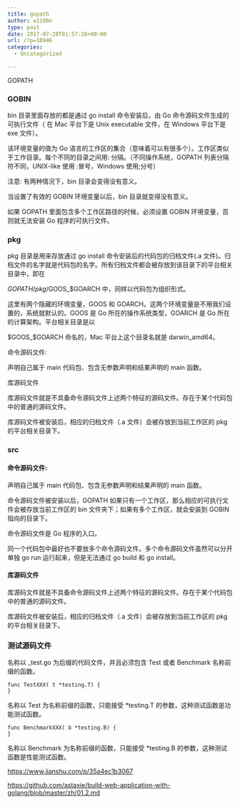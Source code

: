 ```yaml
---
title: gopath
author: w1100n
type: post
date: 2017-07-28T01:57:28+00:00
url: /?p=10946
categories:
  - Uncategorized

---
```

GOPATH

### GOBIN

bin 目录里面存放的都是通过 go install 命令安装后，由 Go 命令源码文件生成的可执行文件（ 在 Mac 平台下是 Unix executable 文件，在 Windows 平台下是 exe 文件）。

该环境变量的值为 Go 语言的工作区的集合（意味着可以有很多个）。工作区类似于工作目录。每个不同的目录之间用: 分隔。（不同操作系统，GOPATH 列表分隔符不同，UNIX-like 使用 :冒号，Windows 使用;分号）
  
注意: 有两种情况下，bin 目录会变得没有意义。

当设置了有效的 GOBIN 环境变量以后，bin 目录就变得没有意义。
  
如果 GOPATH 里面包含多个工作区路径的时候，必须设置 GOBIN 环境变量，否则就无法安装 Go 程序的可执行文件。

### pkg

pkg 目录是用来存放通过 go install 命令安装后的代码包的归档文件(.a 文件)。归档文件的名字就是代码包的名字。所有归档文件都会被存放到该目录下的平台相关目录中，即在
  
$GOPATH/pkg/$GOOS_$GOARCH 中，同样以代码包为组织形式。
  
这里有两个隐藏的环境变量，GOOS 和 GOARCH。这两个环境变量是不用我们设置的，系统就默认的。GOOS 是 Go 所在的操作系统类型，GOARCH 是 Go 所在的计算架构。平台相关目录是以
  
$GOOS_$GOARCH 命名的，Mac 平台上这个目录名就是 darwin_amd64。
  
命令源码文件: 
  
声明自己属于 main 代码包、包含无参数声明和结果声明的 main 函数。
  
库源码文件

库源码文件就是不具备命令源码文件上述两个特征的源码文件。存在于某个代码包中的普通的源码文件。

库源码文件被安装后，相应的归档文件（.a 文件）会被存放到当前工作区的 pkg 的平台相关目录下。

### src

#### 命令源码文件: 

声明自己属于 main 代码包、包含无参数声明和结果声明的 main 函数。
  
命令源码文件被安装以后，GOPATH 如果只有一个工作区，那么相应的可执行文件会被存放当前工作区的 bin 文件夹下；如果有多个工作区，就会安装到 GOBIN 指向的目录下。
  
命令源码文件是 Go 程序的入口。
  
同一个代码包中最好也不要放多个命令源码文件。多个命令源码文件虽然可以分开单独 go run 运行起来，但是无法通过 go build 和 go install。

#### 库源码文件

库源码文件就是不具备命令源码文件上述两个特征的源码文件。存在于某个代码包中的普通的源码文件。
  
库源码文件被安装后，相应的归档文件（.a 文件）会被存放到当前工作区的 pkg 的平台相关目录下。

### 测试源码文件

名称以 _test.go 为后缀的代码文件，并且必须包含 Test 或者 Benchmark 名称前缀的函数。

```golang
func TestXXX( t *testing.T) {
}
```

名称以 Test 为名称前缀的函数，只能接受 *testing.T 的参数，这种测试函数是功能测试函数。

```golang
func BenchmarkXXX( b *testing.B) {
}
```

名称以 Benchmark 为名称前缀的函数，只能接受 *testing.B 的参数，这种测试函数是性能测试函数。

https://www.jianshu.com/p/35a4ec1b3067
  
https://github.com/astaxie/build-web-application-with-golang/blob/master/zh/01.2.md